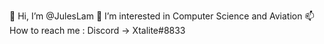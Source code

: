 👋 Hi, I’m @JulesLam
👀 I’m interested in Computer Science and Aviation
📫 How to reach me : Discord -> Xtalite#8833
